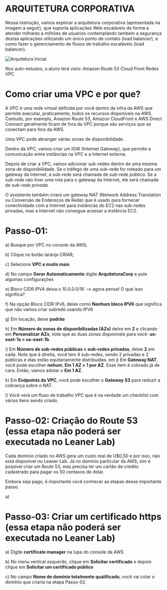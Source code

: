 # ARQUITETURA CORPORATIVA

Nessa instrução, vamos explorar a arquitetura corporativa (apresentada na imagem a seguir), que suporta aplicações Web escaláveis de forma a atender milhares a milhões de usuários contemplando também a segurança destas aplicações utilizando um único ponto de contato (load balancer), e como fazer o gerenciamento de fluxos de trabalho escaláveis (load balancer).

<picture>
   <source media="(prefers-color-scheme: light)" srcset="https://github.com/agodoi/ARQUITETURA/blob/main/imgs/arquitetura_avan%C3%A7ada.png">
   <img alt="Arquitetura Inicial" src="[YOUR-DEFAULT-IMAGE](https://github.com/agodoi/ARQUITETURA/blob/main/imgs/arquitetura_avan%C3%A7ada.png)">
</picture>


Nos auto-estudos, o aluno terá visto:
Amazon Route 53
Cloud Front
Redes VPC

# Como criar uma VPC e por que?

A VPC é uma rede virtual definida por você dentro da infra da AWS que permite executar, praticamente, todos os recursos disponíveis na AWS. Contudo, por exemplo, Amazon Route 53, Amazon CloudFront e AWS Direct Connect geralmente ficam de fora da VPC porque são serviços que se conectam para fora da AWS.

Uma VPC pode abranger várias zonas de disponibilidade.

Dentro da VPC, vamos criar um IGW (Internet Gateway), que permite a comunicação entre instâncias na VPC e a Internet externa.

Depois de criar a VPC, vamos adicionar sub-redes dentro de uma mesma zona de disponibilidade. Se o tráfego de uma sub-rede for roteado para um gateway da Internet, a sub-rede será chamada de *sub-rede pública*. Se a sub-rede não tiver uma rota para o gateway da Internet, ele será chamada de *sub-rede privada*.

O assistente também criará um gateway NAT (Network Address Translation ou Conversão de Endereços de Rede) que é usado para fornecer conectividade com a Internet para instâncias do EC2 nas sub-redes privadas, mas a Internet não consegue acessar a instância EC2.

# Passo-01:

a) Busque por VPC no console da AWS;

b) Clique no botão laranja CRIAR;

c) Selecione **VPC e muito mais**

d) No campo **Gerar Automaticamente** digite **ArquiteturaCorp** e pule algumas configurações

e) Bloco CIDR IPV4 deixa o 10.0.0.0/16 --> agora pense! O que isso significa?

f) Na opção Bloco CIDR IPv6, deixe como **Nenhum bloco IPV6** que significa que não vamos criar subrede usando IPV6

g) Em locação, deixe **padrão**

h) Em **Número de zonas de disponibilizadas (AZs)** deixe em **2** e clicando em **Personalizar AZs**, note que as duas zonas disponíveis para você: **us-east-1a** e **us-east-1b**.

i) Em **Número de sub-redes públicas** e **sub-redes privadas**, deixe **2** em cada. Note que à direita, você tem 4 sub-redes, sendo 2 privadas e 2 públicas e elas estão equitariamente distribuídas.
em
j) Em **Gateway NAT**, você pode escolher **nehum**, **Em 1 AZ** e **1 por AZ**. Esse item é cobrado já de cara. Então, vamos adotar o **Em 1 AZ**.

k) Em **Endpoints da VPC**, você pode escolher o **Gateway S3** para reduzir a cobrança sobre o NAT.

l) Você verá um fluxo de trabalho VPC que é na verdade um checklist com vários itens sendo criado.


# Passo-02: Criação do Route 53 (essa etapa não poderá ser executada no Leaner Lab)

Cada domínio criado no AWS gera um custo real de U$0,50 e por isso, não está disponível no Leaner Lab. Já no domínio particular da AWS, sim é possível criar um Route 53, mas precisa ter um cartão de crédito cadastrado para pagar os 50 centavos de dolar.

Embora seja pago, é importante você conhecer as etapas desse importante passo.

a) 

# Passo-03: Criar um certificado https (essa etapa não poderá ser executada no Leaner Lab)

a) Digite **certificate manager** na lupa do console da AWS

b) No menu vertical esquerdo, clique em **Solicitar certificado** e depois clique em **Solicitar um certificado público**

c) No campo **Nome de domínio totalmente qualificado**, você vai colar o domínio que criaria na etapa Passo-02.



